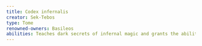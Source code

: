 ```yaml
---
title: Codex infernalis
creator: Sek-Tebos
type: Tome
renowned-owners: Basileos
abilities: Teaches dark secrets of infernal magic and grants the ability to summon and make deals with Sek-Tebos or his subject demons.
---
```


